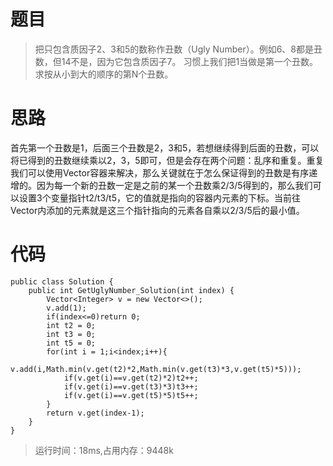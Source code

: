 # 题目
>把只包含质因子2、3和5的数称作丑数（Ugly Number）。例如6、8都是丑数，但14不是，因为它包含质因子7。 习惯上我们把1当做是第一个丑数。求按从小到大的顺序的第N个丑数。
# 思路
首先第一个丑数是1，后面三个丑数是2，3和5，若想继续得到后面的丑数，可以将已得到的丑数继续乘以2，3，5即可，但是会存在两个问题：乱序和重复。重复我们可以使用Vector容器来解决，那么关键就在于怎么保证得到的丑数是有序递增的。因为每一个新的丑数一定是之前的某一个丑数乘2/3/5得到的，那么我们可以设置3个变量指针t2/t3/t5，它的值就是指向的容器内元素的下标。当前往Vector内添加的元素就是这三个指针指向的元素各自乘以2/3/5后的最小值。
# 代码
```
public class Solution {
    public int GetUglyNumber_Solution(int index) {
        Vector<Integer> v = new Vector<>();
        v.add(1);
        if(index<=0)return 0;
        int t2 = 0;
        int t3 = 0;
        int t5 = 0;
        for(int i = 1;i<index;i++){
            v.add(i,Math.min(v.get(t2)*2,Math.min(v.get(t3)*3,v.get(t5)*5)));
            if(v.get(i)==v.get(t2)*2)t2++;
            if(v.get(i)==v.get(t3)*3)t3++;
            if(v.get(i)==v.get(t5)*5)t5++;
        }
        return v.get(index-1);
    }
}
```
>运行时间：18ms,占用内存：9448k
